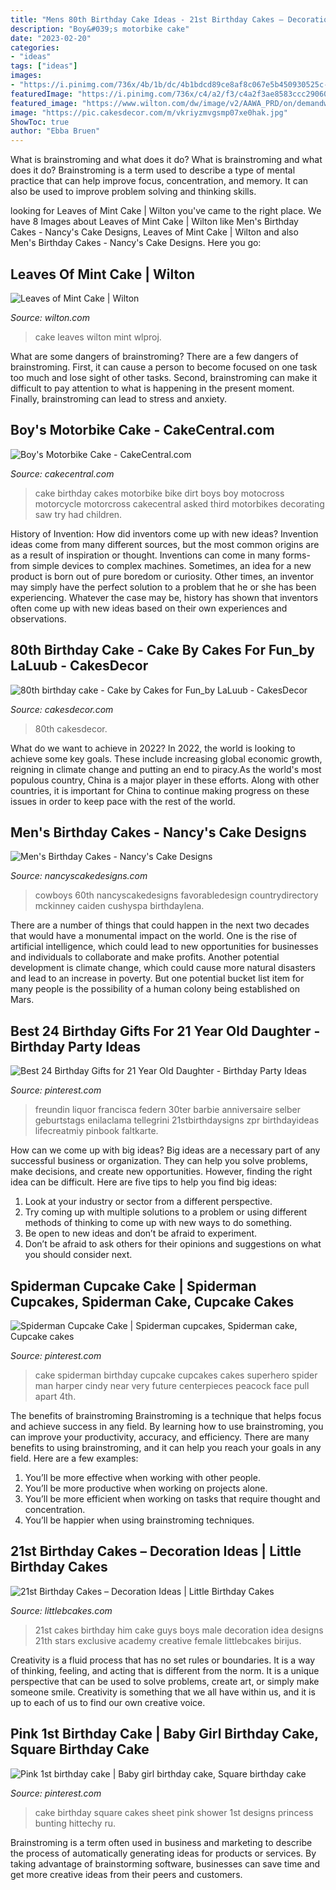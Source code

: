 ```yaml
---
title: "Mens 80th Birthday Cake Ideas - 21st Birthday Cakes – Decoration Ideas"
description: "Boy&#039;s motorbike cake"
date: "2023-02-20"
categories:
- "ideas"
tags: ["ideas"]
images:
- "https://i.pinimg.com/736x/4b/1b/dc/4b1bdcd89ce8af8c067e5b450930525c--spiderman-birthday-cake-cake-birthday.jpg"
featuredImage: "https://i.pinimg.com/736x/c4/a2/f3/c4a2f3ae8583ccc29060d328f1258fa0.jpg"
featured_image: "https://www.wilton.com/dw/image/v2/AAWA_PRD/on/demandware.static/-/Sites-wilton-project-master/default/dw274b1d1a/images/project/WLPROJ-9134/WiltonLeafHero.jpg?sw=502&amp;sh=502&amp;sm=fit"
image: "https://pic.cakesdecor.com/m/vkriyzmvgsmp07xe0hak.jpg"
ShowToc: true
author: "Ebba Bruen"
---
```



What is brainstroming and what does it do?
What is brainstroming and what does it do? Brainstroming is a term used to describe a type of mental practice that can help improve focus, concentration, and memory. It can also be used to improve problem solving and thinking skills.

	

		
looking for Leaves of Mint Cake | Wilton you've came to the right place. We have 8 Images about Leaves of Mint Cake | Wilton like Men&#039;s Birthday Cakes - Nancy&#039;s Cake Designs, Leaves of Mint Cake | Wilton and also Men&#039;s Birthday Cakes - Nancy&#039;s Cake Designs. Here you go:
		
    
## Leaves Of Mint Cake | Wilton

<img loading=lazy src="https://www.wilton.com/dw/image/v2/AAWA_PRD/on/demandware.static/-/Sites-wilton-project-master/default/dw274b1d1a/images/project/WLPROJ-9134/WiltonLeafHero.jpg?sw=502&amp;sh=502&amp;sm=fit" onerror="this.onerror=null;this.src='https://tse1.mm.bing.net/th?id=OIP.hMjnbP92YApH-QCnaasVTAHaHa&amp;pid=15.1';" alt="Leaves of Mint Cake | Wilton">

_Source: wilton.com_

>cake leaves wilton mint wlproj. 

	

What are some dangers of brainstroming?
There are a few dangers of brainstroming. First, it can cause a person to become focused on one task too much and lose sight of other tasks. Second, brainstroming can make it difficult to pay attention to what is happening in the present moment. Finally, brainstroming can lead to stress and anxiety.

    
## Boy&#039;s Motorbike Cake - CakeCentral.com

<img loading=lazy src="http://cdn001.cakecentral.com/gallery/2015/03/900_79162996zF_boys-motorbike-cake.jpg" onerror="this.onerror=null;this.src='https://tse4.mm.bing.net/th?id=OIP.V6JRYyY6o7xpMOgun9tl-AHaJ4&amp;pid=15.1';" alt="Boy&#039;s Motorbike Cake - CakeCentral.com">

_Source: cakecentral.com_

>cake birthday cakes motorbike bike dirt boys boy motocross motorcycle motorcross cakecentral asked third motorbikes decorating saw try had children. 

	

History of Invention: How did inventors come up with new ideas?
Invention ideas come from many different sources, but the most common origins are as a result of inspiration or thought. Inventions can come in many forms- from simple devices to complex machines. Sometimes, an idea for a new product is born out of pure boredom or curiosity. Other times, an inventor may simply have the perfect solution to a problem that he or she has been experiencing. Whatever the case may be, history has shown that inventors often come up with new ideas based on their own experiences and observations.

    
## 80th Birthday Cake - Cake By Cakes For Fun_by LaLuub - CakesDecor

<img loading=lazy src="https://pic.cakesdecor.com/m/vkriyzmvgsmp07xe0hak.jpg" onerror="this.onerror=null;this.src='https://tse3.mm.bing.net/th?id=OIP.LkSeaa0ZqvyS2S_Urh0urwHaLH&amp;pid=15.1';" alt="80th birthday cake - Cake by Cakes for Fun_by LaLuub - CakesDecor">

_Source: cakesdecor.com_

>80th cakesdecor. 

	

What do we want to achieve in 2022?
In 2022, the world is looking to achieve some key goals. These include increasing global economic growth, reigning in climate change and putting an end to piracy.As the world's most populous country, China is a major player in these efforts. Along with other countries, it is important for China to continue making progress on these issues in order to keep pace with the rest of the world.

    
## Men&#039;s Birthday Cakes - Nancy&#039;s Cake Designs

<img loading=lazy src="https://nancyscakedesigns.com/wp-content/uploads/2017/03/Cowboys-768x1024.jpg" onerror="this.onerror=null;this.src='https://tse3.mm.bing.net/th?id=OIP.c23M8WRt0YIyj4sVhNi0LQHaJ4&amp;pid=15.1';" alt="Men&#039;s Birthday Cakes - Nancy&#039;s Cake Designs">

_Source: nancyscakedesigns.com_

>cowboys 60th nancyscakedesigns favorabledesign countrydirectory mckinney caiden cushyspa birthdaylena. 

	

There are a number of things that could happen in the next two decades that would have a monumental impact on the world. One is the rise of artificial intelligence, which could lead to new opportunities for businesses and individuals to collaborate and make profits. Another potential development is climate change, which could cause more natural disasters and lead to an increase in poverty. But one potential bucket list item for many people is the possibility of a human colony being established on Mars.

    
## Best 24 Birthday Gifts For 21 Year Old Daughter - Birthday Party Ideas

<img loading=lazy src="https://i.pinimg.com/736x/c4/a2/f3/c4a2f3ae8583ccc29060d328f1258fa0.jpg" onerror="this.onerror=null;this.src='https://tse1.mm.bing.net/th?id=OIP.WQwFQTyJH-IqiQ9uE4mByAHaNK&amp;pid=15.1';" alt="Best 24 Birthday Gifts for 21 Year Old Daughter - Birthday Party Ideas">

_Source: pinterest.com_

>freundin liquor francisca federn 30ter barbie anniversaire selber geburtstags enilaclama tellegrini 21stbirthdaysigns zpr birthdayideas lifecreatmiy pinbook faltkarte. 

	

How can we come up with big ideas?
Big ideas are a necessary part of any successful business or organization. They can help you solve problems, make decisions, and create new opportunities. However, finding the right idea can be difficult. Here are five tips to help you find big ideas:
1. Look at your industry or sector from a different perspective.
2. Try coming up with multiple solutions to a problem or using different methods of thinking to come up with new ways to do something.
3. Be open to new ideas and don’t be afraid to experiment.
4. Don’t be afraid to ask others for their opinions and suggestions on what you should consider next.

    
## Spiderman Cupcake Cake | Spiderman Cupcakes, Spiderman Cake, Cupcake Cakes

<img loading=lazy src="https://i.pinimg.com/736x/4b/1b/dc/4b1bdcd89ce8af8c067e5b450930525c--spiderman-birthday-cake-cake-birthday.jpg" onerror="this.onerror=null;this.src='https://tse3.mm.bing.net/th?id=OIP.YKcT1VpnaX4Q_yF080uEMAHaJ3&amp;pid=15.1';" alt="Spiderman Cupcake Cake | Spiderman cupcakes, Spiderman cake, Cupcake cakes">

_Source: pinterest.com_

>cake spiderman birthday cupcake cupcakes cakes superhero spider man harper cindy near very future centerpieces peacock face pull apart 4th. 

	

The benefits of brainstroming
Brainstroming is a technique that helps focus and achieve success in any field. By learning how to use brainstroming, you can improve your productivity, accuracy, and efficiency. There are many benefits to using brainstroming, and it can help you reach your goals in any field. Here are a few examples:
1. You’ll be more effective when working with other people.
2. You’ll be more productive when working on projects alone.
3. You’ll be more efficient when working on tasks that require thought and concentration.
4. You’ll be happier when using brainstroming techniques.

    
## 21st Birthday Cakes – Decoration Ideas | Little Birthday Cakes

<img loading=lazy src="http://www.littlebcakes.com/wp-content/uploads/2014/02/21st-Birthday-Cakes-Ideas-1024x768.jpg" onerror="this.onerror=null;this.src='https://tse3.mm.bing.net/th?id=OIP.HsSGV4GfjytRJmGV4J7c_QHaFj&amp;pid=15.1';" alt="21st Birthday Cakes – Decoration Ideas | Little Birthday Cakes">

_Source: littlebcakes.com_

>21st cakes birthday him cake guys boys male decoration idea designs 21th stars exclusive academy creative female littlebcakes birijus. 

	

Creativity is a fluid process that has no set rules or boundaries. It is a way of thinking, feeling, and acting that is different from the norm. It is a unique perspective that can be used to solve problems, create art, or simply make someone smile. Creativity is something that we all have within us, and it is up to each of us to find our own creative voice.

    
## Pink 1st Birthday Cake | Baby Girl Birthday Cake, Square Birthday Cake

<img loading=lazy src="https://i.pinimg.com/736x/da/62/2a/da622a5b878a999eb3ee897e598fa508.jpg" onerror="this.onerror=null;this.src='https://tse3.mm.bing.net/th?id=OIP.rtzabf4FHx49OkFsmwXfQwHaJJ&amp;pid=15.1';" alt="Pink 1st birthday cake | Baby girl birthday cake, Square birthday cake">

_Source: pinterest.com_

>cake birthday square cakes sheet pink shower 1st designs princess bunting hittechy ru. 

	

Brainstroming is a term often used in business and marketing to describe the process of automatically generating ideas for products or services. By taking advantage of brainstorming software, businesses can save time and get more creative ideas from their peers and customers.

